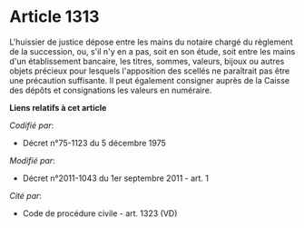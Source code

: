 # Article 1313

L'huissier de justice dépose entre les mains du notaire chargé du règlement de la succession, ou, s'il n'y en a pas, soit en
son étude, soit entre les mains d'un établissement bancaire, les titres, sommes, valeurs, bijoux ou autres objets précieux
pour lesquels l'apposition des scellés ne paraîtrait pas être une précaution suffisante. Il peut également consigner auprès
de la Caisse des dépôts et consignations les valeurs en numéraire.

**Liens relatifs à cet article**

_Codifié par_:

  - Décret n°75-1123 du 5 décembre 1975

_Modifié par_:

  - Décret n°2011-1043 du 1er septembre 2011 - art. 1

_Cité par_:

  - Code de procédure civile - art. 1323 (VD)
